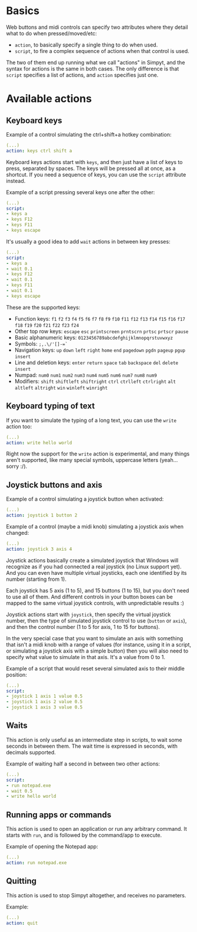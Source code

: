 # Basics

Web buttons and midi controls can specify two attributes where they detail what to do when pressed/moved/etc:

- `action`, to basically specify a single thing to do when used.
- `script`, to fire a complex sequence of actions when that control is used.

The two of them end up running what we call "actions" in Simpyt, and the syntax for actions is the same in both cases. 
The only difference is that `script` specifies a list of actions, and `action` specifies just one.

# Available actions

## Keyboard keys

Example of a control simulating the ctrl+shift+a hotkey combination:

```yaml
(...)
action: keys ctrl shift a
```

Keyboard keys actions start with `keys`, and then just have a list of keys to press, separated by spaces. 
The keys will be pressed all at once, as a shortcut.
If you need a sequence of keys, you can use the `script` attribute instead.

Example of a script pressing several keys one after the other:

```yaml
(...)
script:
- keys a
- keys F12
- keys F11
- keys escape
```

It's usually a good idea to add `wait` actions in between key presses:

```yaml
(...)
script:
- keys a
- wait 0.1
- keys F12
- wait 0.1
- keys F11
- wait 0.1
- keys escape
```

These are the supported keys:

- Function keys: `f1` `f2` `f3` `f4` `f5` `f6` `f7` `f8` `f9` `f10` `f11` `f12` `f13` `f14` `f15` `f16` `f17` `f18` `f19` `f20` `f21` `f22` `f23` `f24` 
- Other top row keys: `escape` `esc` `printscreen` `prntscrn` `prtsc` `prtscr` `pause` 
- Basic alphanumeric keys: `0123456789abcdefghijklmnopqrstuvwxyz` 
- Symbols: ```;,.\/'[]-=` ```
- Navigation keys: `up` `down` `left` `right` `home` `end` `pagedown` `pgdn` `pageup` `pgup` `insert` 
- Line and deletion keys: `enter` `return` `space` `tab` `backspace` `del` `delete` `insert`
- Numpad: `num0` `num1` `num2` `num3` `num4` `num5` `num6` `num7` `num8` `num9` 
- Modifiers: `shift` `shiftleft` `shiftright` `ctrl` `ctrlleft` `ctrlright` `alt` `altleft` `altright` `win` `winleft` `winright` 

## Keyboard typing of text

If you want to simulate the typing of a long text, you can use the `write` action too:

```yaml
(...)
action: write hello world
```

Right now the support for the `write` action is experimental, and many things aren't supported, like many
special symbols, uppercase letters (yeah... sorry :/).

## Joystick buttons and axis

Example of a control simulating a joystick button when activated:

```yaml
(...)
action: joystick 1 button 2
```

Example of a control (maybe a midi knob) simulating a joystick axis when changed:

```yaml
(...)
action: joystick 3 axis 4
```

Joystick actions basically create a simulated joystick that Windows will recognize as if you had connected a 
real joystick (no Linux support yet).
And you can even have multiple virtual joysticks, each one identified by its number (starting from 1).

Each joystick has 5 axis (1 to 5), and 15 buttons (1 to 15), but you don't need to use all of them.
And different controls in your button boxes can be mapped to the same virtual joystick controls, with 
unpredictable results :)

Joystick actions start with `joystick`, then specify the virtual joystick number, then the type of simulated
joystick control to use (`button` or `axis`), and then the control number (1 to 5 for axis, 1 to 15 for buttons).

In the very special case that you want to simulate an axis with something that isn't a midi knob 
with a range of values (for instance, using it in a script, or simulating a joystick axis with a simple button) then you will also need to specify what value to simulate in that axis. It's a value from 0 to 1.


Example of a script that would reset several simulated axis to their middle position:

```yaml
(...)
script: 
- joystick 1 axis 1 value 0.5
- joystick 1 axis 2 value 0.5
- joystick 1 axis 3 value 0.5
```

## Waits

This action is only useful as an intermediate step in scripts, to wait some seconds in between them.
The wait time is expressed in seconds, with decimals supported.

Example of waiting half a second in between two other actions:

```yaml
(...)
script:
- run notepad.exe
- wait 0.5
- write hello world
```

## Running apps or commands

This action is used to open an application or run any arbitrary command. 
It starts with `run`, and is followed by the command/app to execute.

Example of opening the Notepad app:

```yaml
(...)
action: run notepad.exe
```

## Quitting

This action is used to stop Simpyt altogether, and receives no parameters.

Example:

```yaml
(...)
action: quit
```
